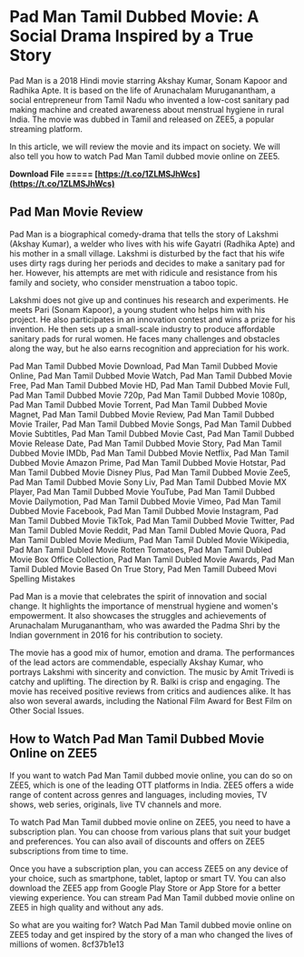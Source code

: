 
 
# Pad Man Tamil Dubbed Movie: A Social Drama Inspired by a True Story
 
Pad Man is a 2018 Hindi movie starring Akshay Kumar, Sonam Kapoor and Radhika Apte. It is based on the life of Arunachalam Muruganantham, a social entrepreneur from Tamil Nadu who invented a low-cost sanitary pad making machine and created awareness about menstrual hygiene in rural India. The movie was dubbed in Tamil and released on ZEE5, a popular streaming platform.
 
In this article, we will review the movie and its impact on society. We will also tell you how to watch Pad Man Tamil dubbed movie online on ZEE5.
 
**Download File ===== [https://t.co/1ZLMSJhWcs](https://t.co/1ZLMSJhWcs)**


 
## Pad Man Movie Review
 
Pad Man is a biographical comedy-drama that tells the story of Lakshmi (Akshay Kumar), a welder who lives with his wife Gayatri (Radhika Apte) and his mother in a small village. Lakshmi is disturbed by the fact that his wife uses dirty rags during her periods and decides to make a sanitary pad for her. However, his attempts are met with ridicule and resistance from his family and society, who consider menstruation a taboo topic.
 
Lakshmi does not give up and continues his research and experiments. He meets Pari (Sonam Kapoor), a young student who helps him with his project. He also participates in an innovation contest and wins a prize for his invention. He then sets up a small-scale industry to produce affordable sanitary pads for rural women. He faces many challenges and obstacles along the way, but he also earns recognition and appreciation for his work.
 
Pad Man Tamil Dubbed Movie Download,  Pad Man Tamil Dubbed Movie Online,  Pad Man Tamil Dubbed Movie Watch,  Pad Man Tamil Dubbed Movie Free,  Pad Man Tamil Dubbed Movie HD,  Pad Man Tamil Dubbed Movie Full,  Pad Man Tamil Dubbed Movie 720p,  Pad Man Tamil Dubbed Movie 1080p,  Pad Man Tamil Dubbed Movie Torrent,  Pad Man Tamil Dubbed Movie Magnet,  Pad Man Tamil Dubbed Movie Review,  Pad Man Tamil Dubbed Movie Trailer,  Pad Man Tamil Dubbed Movie Songs,  Pad Man Tamil Dubbed Movie Subtitles,  Pad Man Tamil Dubbed Movie Cast,  Pad Man Tamil Dubbed Movie Release Date,  Pad Man Tamil Dubbed Movie Story,  Pad Man Tamil Dubbed Movie IMDb,  Pad Man Tamil Dubbed Movie Netflix,  Pad Man Tamil Dubbed Movie Amazon Prime,  Pad Man Tamil Dubbed Movie Hotstar,  Pad Man Tamil Dubbed Movie Disney Plus,  Pad Man Tamil Dubbed Movie Zee5,  Pad Man Tamil Dubbed Movie Sony Liv,  Pad Man Tamil Dubbed Movie MX Player,  Pad Man Tamil Dubbed Movie YouTube,  Pad Man Tamil Dubbed Movie Dailymotion,  Pad Man Tamil Dubbed Movie Vimeo,  Pad Man Tamil Dubbed Movie Facebook,  Pad Man Tamil Dubbed Movie Instagram,  Pad Man Tamil Dubbed Movie TikTok,  Pad Man Tamil Dubbed Movie Twitter,  Pad Man Tamil Dubled Movie Reddit,  Pad Man Tamil Dubled Movie Quora,  Pad Man Tamil Dubled Movie Medium,  Pad Man Tamil Dubled Movie Wikipedia,  Pad Man Tamil Dubled Movie Rotten Tomatoes,  Pad Man Tamil Dubled Movie Box Office Collection,  Pad Man Tamil Dubled Movie Awards,  Pad Man Tamil Dubled Movie Based On True Story,  Pad Men Tamill Dubeed Movi Spelling Mistakes
 
Pad Man is a movie that celebrates the spirit of innovation and social change. It highlights the importance of menstrual hygiene and women's empowerment. It also showcases the struggles and achievements of Arunachalam Muruganantham, who was awarded the Padma Shri by the Indian government in 2016 for his contribution to society.
 
The movie has a good mix of humor, emotion and drama. The performances of the lead actors are commendable, especially Akshay Kumar, who portrays Lakshmi with sincerity and conviction. The music by Amit Trivedi is catchy and uplifting. The direction by R. Balki is crisp and engaging. The movie has received positive reviews from critics and audiences alike. It has also won several awards, including the National Film Award for Best Film on Other Social Issues.
 
## How to Watch Pad Man Tamil Dubbed Movie Online on ZEE5
 
If you want to watch Pad Man Tamil dubbed movie online, you can do so on ZEE5, which is one of the leading OTT platforms in India. ZEE5 offers a wide range of content across genres and languages, including movies, TV shows, web series, originals, live TV channels and more.
 
To watch Pad Man Tamil dubbed movie online on ZEE5, you need to have a subscription plan. You can choose from various plans that suit your budget and preferences. You can also avail of discounts and offers on ZEE5 subscriptions from time to time.
 
Once you have a subscription plan, you can access ZEE5 on any device of your choice, such as smartphone, tablet, laptop or smart TV. You can also download the ZEE5 app from Google Play Store or App Store for a better viewing experience. You can stream Pad Man Tamil dubbed movie online on ZEE5 in high quality and without any ads.
 
So what are you waiting for? Watch Pad Man Tamil dubbed movie online on ZEE5 today and get inspired by the story of a man who changed the lives of millions of women.
 8cf37b1e13
 
